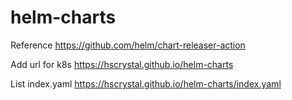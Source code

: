 # helm-charts

Reference
https://github.com/helm/chart-releaser-action

Add url for k8s 
https://hscrystal.github.io/helm-charts

List index.yaml
https://hscrystal.github.io/helm-charts/index.yaml
